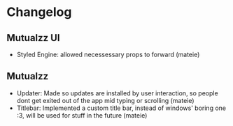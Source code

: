 # Changelog

## Mutualzz UI

- Styled Engine: allowed necessessary props to forward (mateie)

## Mutualzz

- Updater: Made so updates are installed by user interaction, so people dont get exited out of the app mid typing or scrolling (mateie)
- Titlebar: Implemented a custom title bar, instead of windows' boring one :3, will be used for stuff in the future (mateie)
